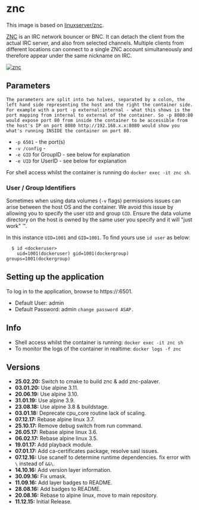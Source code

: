 # znc

This image is based on [linuxserver/znc](https://github.com/linuxserver/docker-znc).

[ZNC](https://wiki.znc.in/ZNC) is an IRC network bouncer or BNC. It can detach the client from the actual IRC server, and also from selected channels. Multiple clients from different locations can connect to a single ZNC account simultaneously and therefore appear under the same nickname on IRC.

[![znc](https://wiki.znc.in/resources/assets/wiki.png)](https://wiki.znc.in/ZNC)

## Parameters

`The parameters are split into two halves, separated by a colon, the left hand side representing the host and the right the container side.
For example with a port -p external:internal - what this shows is the port mapping from internal to external of the container.
So -p 8080:80 would expose port 80 from inside the container to be accessible from the host's IP on port 8080
http://192.168.x.x:8080 would show you what's running INSIDE the container on port 80.`


* `-p 6501` - the port(s)
* `-v /config` -
* `-e GID` for GroupID - see below for explanation
* `-e UID` for UserID - see below for explanation

For shell access whilst the container is running do `docker exec -it znc sh`.


### User / Group Identifiers

Sometimes when using data volumes (`-v` flags) permissions issues can arise between the host OS and the container. We avoid this issue by allowing you to specify the user `UID` and group `GID`. Ensure the data volume directory on the host is owned by the same user you specify and it will "just work" ™.

In this instance `UID=1001` and `GID=1001`. To find yours use `id user` as below:

```
  $ id <dockeruser>
    uid=1001(dockeruser) gid=1001(dockergroup) groups=1001(dockergroup)
```

## Setting up the application

To log in to the application, browse to https://<hostip>:6501.

* Default User: admin
* Default Password: admin
`change password ASAP.`

## Info

* Shell access whilst the container is running: `docker exec -it znc sh`
* To monitor the logs of the container in realtime: `docker logs -f znc`

## Versions

+ **25.02.20:** Switch to cmake to build znc & add znc-palaver.
+ **03.01.20:** Use alpine 3.11.
+ **20.06.19:** Use alpine 3.10.
+ **31.01.19:** Use alpine 3.9.
+ **23.08.18:** Use alpine 3.8 & buildstage.
+ **03.01.18:** Deprecate cpu_core routine lack of scaling.
+ **07.12.17:** Rebase alpine linux 3.7.
+ **25.10.17:** Remove debug switch from run command.
+ **26.05.17:** Rebase alpine linux 3.6.
+ **06.02.17:** Rebase alpine linux 3.5.
+ **19.01.17:** Add playback module.
+ **07.01.17:** Add ca-certificates package, resolve sasl issues.
+ **07.12.16:** Use scanelf to determine runtime dependencies.
fix error with `\` instead of `&&\`.
+ **14.10.16:** Add version layer information.
+ **30.09.16:** Fix umask.
+ **11.09.16:** Add layer badges to README.
+ **28.08.16:** Add badges to README.
+ **20.08.16:** Rebase to alpine linux,
move to main repository.
+ **11.12.15:** Initial Release.
